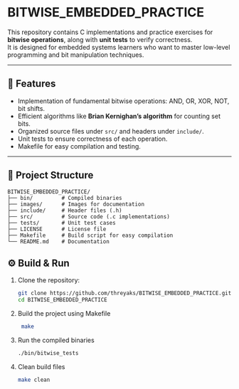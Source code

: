 # BITWISE_EMBEDDED_PRACTICE

This repository contains C implementations and practice exercises for **bitwise operations**, along with **unit tests** to verify correctness.  
It is designed for embedded systems learners who want to master low-level programming and bit manipulation techniques.

---

## 📌 Features
- Implementation of fundamental bitwise operations: AND, OR, XOR, NOT, bit shifts.
- Efficient algorithms like **Brian Kernighan’s algorithm** for counting set bits.
- Organized source files under `src/` and headers under `include/`.
- Unit tests to ensure correctness of each operation.
- Makefile for easy compilation and testing.

---

## 📂 Project Structure

```plaintext
BITWISE_EMBEDDED_PRACTICE/
├── bin/         # Compiled binaries
├── images/      # Images for documentation
├── include/     # Header files (.h)
├── src/         # Source code (.c implementations)
├── tests/       # Unit test cases
├── LICENSE      # License file
├── Makefile     # Build script for easy compilation
└── README.md    # Documentation
```

## ⚙️ Build & Run

1. Clone the repository:
   ```bash
   git clone https://github.com/threyaks/BITWISE_EMBEDDED_PRACTICE.git
   cd BITWISE_EMBEDDED_PRACTICE

2. Build the project using Makefile
   ```bash
    make
   
3. Run the compiled binaries
   ```bash
   ./bin/bitwise_tests
   
4. Clean build files
   ```bash
   make clean
   




